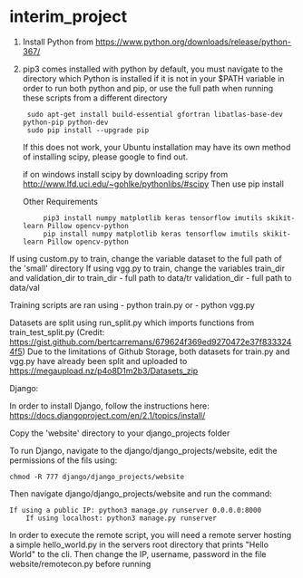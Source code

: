 # interim_project



1. Install Python from https://www.python.org/downloads/release/python-367/
2. pip3 comes installed with python by default, you must navigate to the directory which Python is installed if it is not in your
   $PATH variable in order to run both python and pip, or use the full path when running these scripts from a different directory

		sudo apt-get install build-essential gfortran libatlas-base-dev python-pip python-dev
		sudo pip install --upgrade pip

	If this does not work, your Ubuntu installation may have its own method of installing scipy, please google to find out.
	
	if on windows install scipy by downloading scripy from http://www.lfd.uci.edu/~gohlke/pythonlibs/#scipy
	Then use
			pip install <Scipy whl file here>

	Other Requirements
	
   			pip3 install numpy matplotlib keras tensorflow imutils skikit-learn Pillow opencv-python 
  			pip install numpy matplotlib keras tensorflow imutils skikit-learn Pillow opencv-python 


If using custom.py to train, change the variable dataset to the full path of the 'small' directory
If using vgg.py to train, change the variables train_dir and validation_dir to
train_dir - full path to data/tr
validation_dir - full path to data/val

Training scripts are ran using 
	- python train.py 
	or 
	- python vgg.py

Datasets are split using run_split.py which imports functions from train_test_split.py (Credit: https://gist.github.com/bertcarremans/679624f369ed9270472e37f8333244f5)
Due to the limitations of Github Storage, both datasets for train.py and vgg.py have already been split and uploaded to
https://megaupload.nz/p4o8D1m2b3/Datasets_zip


Django:

In order to install Django, follow the instructions here:
https://docs.djangoproject.com/en/2.1/topics/install/

Copy the 'website' directory to your django_projects folder

To run Django, navigate to the django/django_projects/website, edit the permissions of the fils using:

	chmod -R 777 django/django_projects/website

Then navigate django/django_projects/website and run the command:
	
	If using a public IP: python3 manage.py runserver 0.0.0.0:8000
        If using localhost: python3 manage.py runserver
	
In order to execute the remote script, you will need a remote server hosting a simple hello_world.py in the servers root directory
that prints "Hello World" to the cli.
Then change the IP, username, password in the file website/remotecon.py before running



